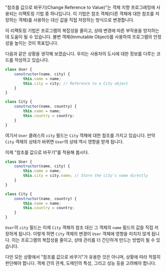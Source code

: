 "참조를 값으로 바꾸기(Change Reference to Value)"는 객체 지향 프로그래밍에 사용되는 리팩토링 기법 중 하나입니다. 이 기법은 참조 객체(다른 객체에 대한 참조를 저장하는 객체)를 사용하는 대신 값을 직접 저장하는 방식으로 변경합니다.

이 리팩토링 기법은 프로그램의 복잡성을 줄이고, 상태 변경에 따른 부작용을 방지하는 데 도움이 될 수 있습니다. 불변 객체(Immutable Object)를 사용하여 프로그램의 안정성을 높이는 것이 목표입니다.

다음과 같은 상황을 생각해 보겠습니다. 우리는 사용자의 도시에 대한 정보를 다루는 코드를 작성하고 있습니다.

```js
class User {
    constructor(name, city) {
        this.name = name;
        this.city = city; // Reference to a City object
    }
}

class City {
    constructor(name, country) {
        this.name = name;
        this.country = country;
    }
}
```

여기서 `User` 클래스의 `city` 필드는 `City` 객체에 대한 참조를 가지고 있습니다. 만약 `City` 객체의 상태가 바뀌면 `User`의 상태 역시 영향을 받게 됩니다.

이제 "참조를 값으로 바꾸기"를 적용해 봅시다.

```js
class User {
    constructor(name, city) {
        this.name = name;
        this.city = city.name; // Store the city's name directly
    }
}

class City {
    constructor(name, country) {
        this.name = name;
        this.country = country;
    }
}
```

`User`의 `city` 필드는 이제 `City` 객체의 참조 대신 그 객체의 `name` 필드의 값을 직접 저장하게 됩니다. 이렇게 하면 `City` 객체의 변경이 `User` 객체에 영향을 미치지 않게 됩니다. 이는 프로그램의 복잡성을 줄이고, 상태 관리를 더 간단하게 만드는 방법이 될 수 있습니다.

다만 모든 상황에서 "참조를 값으로 바꾸기"가 유용한 것은 아니며, 상황에 따라 적절히 판단해야 합니다. 객체 간의 관계, 도메인의 특성, 그리고 성능 등을 고려해야 합니다.
